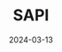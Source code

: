 ---  
layout: startup_page  
title: "SAPI"  
id: "sapi.com"  
permalink: "/sapisapi.com03132024/"  
website: "https://sapi.com/"  
funding_round: "Equity"  
funding_amount: "£7.5M"  
investors: "Passion Capital, Tom Blomfield, Martin Kissinger, Luca Martinetti, Raffaele Terrone, Lopo Champalimaud, Oscar Pierre, Niccolò Maisto, Michele Attisani, Will Neale"  
about: "SAPI is a UK fintech startup that enables payment companies to offer business loans and other financing products to their clients, earning a revenue share. It aims to transform the small business lending landscape by building stronger ties between payment companies and their clients. The company operates in stealth mode with several partnerships currently under NDA."  
markets: "Fintech, Financial Services, Artificial Intelligence, SMEs, Retail, Merchant Cash Advance, Instant Payout, Commercial Lending, Credit, Embedded Software, Embedded Systems, Funding Platform"  
hq: "London, England, United Kingdom"  
founded_year: "2020"  
linkedin: "https://www.linkedin.com/company/sapigroup"  
twitter: "https://twitter.com/sapigroup"  
instagram: ""  
facebook: "https://www.facebook.com/SAPIgroup"  
crunchbase: "https://www.crunchbase.com/organization/sapigroup"  
pitchbook: "https://pitchbook.com/profiles/company/500957-11"  

date_display: "13-Mar-2024"  
date: "2024-03-13"

# SEO Optimization  
meta_title: "SAPI - Equity Funding (£7.5M)"  
meta_description: "SAPI, SAPI is a UK fintech startup that enables payment companies to offer business loans and other financing products to their clients, earning a revenue s..."  
meta_keywords: "SAPI, Fintech, Financial Services, Artificial Intelligence, SMEs, Retail, Merchant Cash Advance, Instant Payout, Commercial Lending, Credit, Embedded Software, Embedded Systems, Funding Platform, Equity funding"  
canonical_url: "https://startup.projectstartups.com/sapisapi.com03132024/"  
---